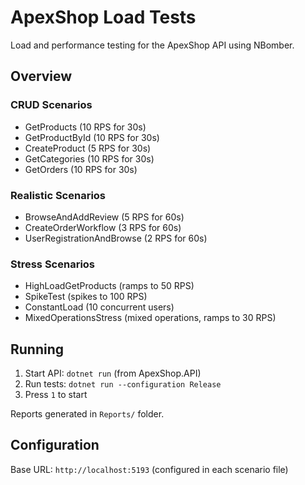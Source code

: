# ApexShop Load Tests

Load and performance testing for the ApexShop API using NBomber.

## Overview

### CRUD Scenarios
- GetProducts (10 RPS for 30s)
- GetProductById (10 RPS for 30s)
- CreateProduct (5 RPS for 30s)
- GetCategories (10 RPS for 30s)
- GetOrders (10 RPS for 30s)

### Realistic Scenarios
- BrowseAndAddReview (5 RPS for 60s)
- CreateOrderWorkflow (3 RPS for 60s)
- UserRegistrationAndBrowse (2 RPS for 60s)

### Stress Scenarios
- HighLoadGetProducts (ramps to 50 RPS)
- SpikeTest (spikes to 100 RPS)
- ConstantLoad (10 concurrent users)
- MixedOperationsStress (mixed operations, ramps to 30 RPS)

## Running

1. Start API: `dotnet run` (from ApexShop.API)
2. Run tests: `dotnet run --configuration Release`
3. Press `1` to start

Reports generated in `Reports/` folder.

## Configuration

Base URL: `http://localhost:5193` (configured in each scenario file)

